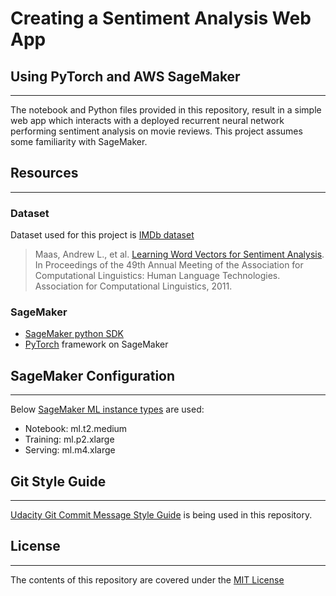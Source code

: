 # Creating a Sentiment Analysis Web App
## Using PyTorch and AWS SageMaker
---
The notebook and Python files provided in this repository, result in a simple web app which interacts with a deployed recurrent neural network performing sentiment analysis on movie reviews. This project assumes some familiarity with SageMaker.

## Resources
---
### Dataset
Dataset used for this project is [IMDb dataset](http://ai.stanford.edu/~amaas/data/sentiment/)
>Maas, Andrew L., et al. [Learning Word Vectors for Sentiment Analysis](http://ai.stanford.edu/~amaas/data/sentiment/). In Proceedings of the 49th Annual Meeting of the Association for Computational Linguistics: Human Language Technologies. Association for Computational Linguistics, 2011.
### SageMaker
- [SageMaker python SDK](https://sagemaker.readthedocs.io/en/stable/)
- [PyTorch](https://sagemaker.readthedocs.io/en/stable/frameworks/pytorch/index.html) framework on SageMaker

## SageMaker Configuration
---
Below [SageMaker ML instance types](https://aws.amazon.com/sagemaker/pricing/instance-types/) are used:
- Notebook: ml.t2.medium
- Training: ml.p2.xlarge
- Serving: ml.m4.xlarge

## Git Style Guide
---
[Udacity Git Commit Message Style Guide](http://udacity.github.io/git-styleguide/) is being used in this repository.

## License
---
The contents of this repository are covered under the [MIT License](https://github.com/ChandrakanthNethi/creating-a-sentiment-analysis-web-app-using-PyTorch-and-AWS-SageMaker/blob/master/LICENSE)
